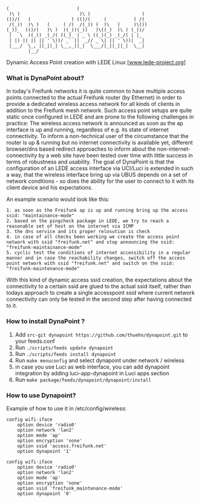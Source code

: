 ```
(                         (                         
 )\ )                      )\ )                   )  
(()/(   (               ) (()/(     (          ( /(  
 /(_))  )\ )   (     ( /(  /(_)) (  )\   (     )\()) 
(_))_  (()/(   )\ )  )(_))(_))   )\((_)  )\ ) (_))/  
 |   \  )(_)) _(_/( ((_)_ | _ \ ((_)(_) _(_/( | |_   
 | |) || || || ' \))/ _` ||  _// _ \| || ' \))|  _|  
 |___/  \_, ||_||_| \__,_||_|  \___/|_||_||_|  \__|  
        |__/                                         
```

Dynamic Access Point creation with LEDE Linux [www.lede-project.org]

### What is DynaPoint about?

In today's Freifunk networks it is quite common to have multiple access points connected to the actual Freifunk router (by Ethernet) in order to provide a dedicated wireless access network for all kinds of clients in addition to the Freifunk mesh network. Such access point setups are quite static once configured in LEDE and are prone to the following challenges in practice: The wireless access network is announced as soon as the ap interface is up and running, regardless of e.g. its state of internet connectivity. To inform a non-technical user of the circumstance that the router is up & running but no internet connectivity is available yet, different browser/dns based redirect approaches to inform about the non-internet-connectivity by a web site have been tested over time with little success in terms of robustness and usability. 
The goal of DynaPoint is that the configuration of an LEDE access interface via UCI/Luci is extended in such a way, that the wireless interface bring up via UBUS depends on a set of network conditions - so does the ability for the user to connect to it with its client device and his expectations.

An example scenario would look like this:

    1. as soon as the Freifunk ap is up and running bring up the access ssid: "maintainance-mode"
    2. based on the pingcheck package in LEDE, we try to reach a reasonable set of host on the internet via ICMP
    3. the dns service and its proper relosution is check 
    4. in case of all checks been working we create the access point network with ssid "freifunk.net" and stop announcing the ssid: "freifunk-maintainance-mode"
    5. cyclic test the conditions of internet accessibility in a regular manner and in case the reachability changes, switch off the access point network with ssid "freifunk.net" and switch on the ssid: "freifunk-maintenance-mode"

With this kind of dynamic access ssid creation, the expectations about the connectivity to a certain ssid are glued to the actual ssid itself, rather than todays approach to create a single accesspoint ssid where current network connectivity can only be tested in the second step after having connected to it. 

### How to install DynaPoint ?

1. Add `src-git dynapoint https://github.com/thuehn/dynapoint.git` to your feeds.conf
2. Run `./scripts/feeds update dynapoint`
3. Run `./scripts/feeds install dynapoint`
4. Run `make menuconfig` and select dynapoint under network / wireless
5. in case you use Luci as web interface, you can add dynapoint integration by adding luci-app-dynapoint in Luci apps section
6. Run `make package/feeds/dynapoint/dynapoint/install`

### How to use Dynapoint?
Example of how to use it in /etc/config/wireless:

```
config wifi-iface
	option device 'radio0'
	option network 'lan2'
	option mode 'ap'
	option encryption 'none'
	option ssid 'access.freifunk.net'
	option dynapoint '1'

config wifi-iface
	option device 'radio0'
	option network 'lan2'
	option mode 'ap'
	option encryption 'none'
	option ssid 'freifunk_maintenance-mode'
	option dynapoint '0'
```
